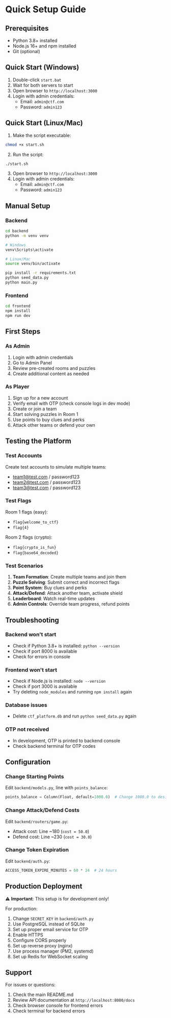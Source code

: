 # Quick Setup Guide

## Prerequisites

- Python 3.8+ installed
- Node.js 16+ and npm installed
- Git (optional)

## Quick Start (Windows)

1. Double-click `start.bat`
2. Wait for both servers to start
3. Open browser to `http://localhost:3000`
4. Login with admin credentials:
   - Email: `admin@ctf.com`
   - Password: `admin123`

## Quick Start (Linux/Mac)

1. Make the script executable:
```bash
chmod +x start.sh
```

2. Run the script:
```bash
./start.sh
```

3. Open browser to `http://localhost:3000`
4. Login with admin credentials:
   - Email: `admin@ctf.com`
   - Password: `admin123`

## Manual Setup

### Backend

```bash
cd backend
python -m venv venv

# Windows
venv\Scripts\activate

# Linux/Mac
source venv/bin/activate

pip install -r requirements.txt
python seed_data.py
python main.py
```

### Frontend

```bash
cd frontend
npm install
npm run dev
```

## First Steps

### As Admin

1. Login with admin credentials
2. Go to Admin Panel
3. Review pre-created rooms and puzzles
4. Create additional content as needed

### As Player

1. Sign up for a new account
2. Verify email with OTP (check console logs in dev mode)
3. Create or join a team
4. Start solving puzzles in Room 1
5. Use points to buy clues and perks
6. Attack other teams or defend your own

## Testing the Platform

### Test Accounts

Create test accounts to simulate multiple teams:
- team1@test.com / password123
- team2@test.com / password123
- team3@test.com / password123

### Test Flags

Room 1 flags (easy):
- `flag{welcome_to_ctf}`
- `flag{4}`

Room 2 flags (crypto):
- `flag{crypto_is_fun}`
- `flag{base64_decoded}`

### Test Scenarios

1. **Team Formation**: Create multiple teams and join them
2. **Puzzle Solving**: Submit correct and incorrect flags
3. **Point System**: Buy clues and perks
4. **Attack/Defend**: Attack another team, activate shield
5. **Leaderboard**: Watch real-time updates
6. **Admin Controls**: Override team progress, refund points

## Troubleshooting

### Backend won't start
- Check if Python 3.8+ is installed: `python --version`
- Check if port 8000 is available
- Check for errors in console

### Frontend won't start
- Check if Node.js is installed: `node --version`
- Check if port 3000 is available
- Try deleting `node_modules` and running `npm install` again

### Database issues
- Delete `ctf_platform.db` and run `python seed_data.py` again

### OTP not received
- In development, OTP is printed to backend console
- Check backend terminal for OTP codes

## Configuration

### Change Starting Points
Edit `backend/models.py`, line with `points_balance`:
```python
points_balance = Column(Float, default=1000.0)  # Change 1000.0 to desired amount
```

### Change Attack/Defend Costs
Edit `backend/routers/game.py`:
- Attack cost: Line ~180 (`cost = 50.0`)
- Defend cost: Line ~230 (`cost = 30.0`)

### Change Token Expiration
Edit `backend/auth.py`:
```python
ACCESS_TOKEN_EXPIRE_MINUTES = 60 * 24  # 24 hours
```

## Production Deployment

⚠️ **Important**: This setup is for development only!

For production:
1. Change `SECRET_KEY` in `backend/auth.py`
2. Use PostgreSQL instead of SQLite
3. Set up proper email service for OTP
4. Enable HTTPS
5. Configure CORS properly
6. Set up reverse proxy (nginx)
7. Use process manager (PM2, systemd)
8. Set up Redis for WebSocket scaling

## Support

For issues or questions:
1. Check the main README.md
2. Review API documentation at `http://localhost:8000/docs`
3. Check browser console for frontend errors
4. Check terminal for backend errors
